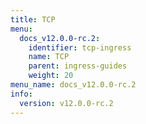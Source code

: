 ```yaml
---
title: TCP
menu:
  docs_v12.0.0-rc.2:
    identifier: tcp-ingress
    name: TCP
    parent: ingress-guides
    weight: 20
menu_name: docs_v12.0.0-rc.2
info:
  version: v12.0.0-rc.2
---
```


